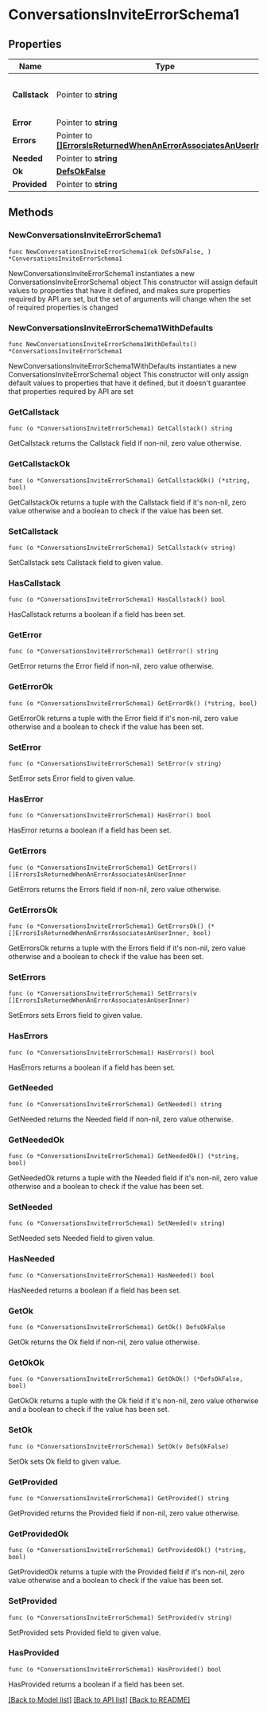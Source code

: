 # ConversationsInviteErrorSchema1

## Properties

Name | Type | Description | Notes
------------ | ------------- | ------------- | -------------
**Callstack** | Pointer to **string** | Note: PHP callstack is only visible in dev/qa | [optional] 
**Error** | Pointer to **string** |  | [optional] 
**Errors** | Pointer to [**[]ErrorsIsReturnedWhenAnErrorAssociatesAnUserInner**](ErrorsIsReturnedWhenAnErrorAssociatesAnUserInner.md) |  | [optional] 
**Needed** | Pointer to **string** |  | [optional] 
**Ok** | [**DefsOkFalse**](DefsOkFalse.md) |  | 
**Provided** | Pointer to **string** |  | [optional] 

## Methods

### NewConversationsInviteErrorSchema1

`func NewConversationsInviteErrorSchema1(ok DefsOkFalse, ) *ConversationsInviteErrorSchema1`

NewConversationsInviteErrorSchema1 instantiates a new ConversationsInviteErrorSchema1 object
This constructor will assign default values to properties that have it defined,
and makes sure properties required by API are set, but the set of arguments
will change when the set of required properties is changed

### NewConversationsInviteErrorSchema1WithDefaults

`func NewConversationsInviteErrorSchema1WithDefaults() *ConversationsInviteErrorSchema1`

NewConversationsInviteErrorSchema1WithDefaults instantiates a new ConversationsInviteErrorSchema1 object
This constructor will only assign default values to properties that have it defined,
but it doesn't guarantee that properties required by API are set

### GetCallstack

`func (o *ConversationsInviteErrorSchema1) GetCallstack() string`

GetCallstack returns the Callstack field if non-nil, zero value otherwise.

### GetCallstackOk

`func (o *ConversationsInviteErrorSchema1) GetCallstackOk() (*string, bool)`

GetCallstackOk returns a tuple with the Callstack field if it's non-nil, zero value otherwise
and a boolean to check if the value has been set.

### SetCallstack

`func (o *ConversationsInviteErrorSchema1) SetCallstack(v string)`

SetCallstack sets Callstack field to given value.

### HasCallstack

`func (o *ConversationsInviteErrorSchema1) HasCallstack() bool`

HasCallstack returns a boolean if a field has been set.

### GetError

`func (o *ConversationsInviteErrorSchema1) GetError() string`

GetError returns the Error field if non-nil, zero value otherwise.

### GetErrorOk

`func (o *ConversationsInviteErrorSchema1) GetErrorOk() (*string, bool)`

GetErrorOk returns a tuple with the Error field if it's non-nil, zero value otherwise
and a boolean to check if the value has been set.

### SetError

`func (o *ConversationsInviteErrorSchema1) SetError(v string)`

SetError sets Error field to given value.

### HasError

`func (o *ConversationsInviteErrorSchema1) HasError() bool`

HasError returns a boolean if a field has been set.

### GetErrors

`func (o *ConversationsInviteErrorSchema1) GetErrors() []ErrorsIsReturnedWhenAnErrorAssociatesAnUserInner`

GetErrors returns the Errors field if non-nil, zero value otherwise.

### GetErrorsOk

`func (o *ConversationsInviteErrorSchema1) GetErrorsOk() (*[]ErrorsIsReturnedWhenAnErrorAssociatesAnUserInner, bool)`

GetErrorsOk returns a tuple with the Errors field if it's non-nil, zero value otherwise
and a boolean to check if the value has been set.

### SetErrors

`func (o *ConversationsInviteErrorSchema1) SetErrors(v []ErrorsIsReturnedWhenAnErrorAssociatesAnUserInner)`

SetErrors sets Errors field to given value.

### HasErrors

`func (o *ConversationsInviteErrorSchema1) HasErrors() bool`

HasErrors returns a boolean if a field has been set.

### GetNeeded

`func (o *ConversationsInviteErrorSchema1) GetNeeded() string`

GetNeeded returns the Needed field if non-nil, zero value otherwise.

### GetNeededOk

`func (o *ConversationsInviteErrorSchema1) GetNeededOk() (*string, bool)`

GetNeededOk returns a tuple with the Needed field if it's non-nil, zero value otherwise
and a boolean to check if the value has been set.

### SetNeeded

`func (o *ConversationsInviteErrorSchema1) SetNeeded(v string)`

SetNeeded sets Needed field to given value.

### HasNeeded

`func (o *ConversationsInviteErrorSchema1) HasNeeded() bool`

HasNeeded returns a boolean if a field has been set.

### GetOk

`func (o *ConversationsInviteErrorSchema1) GetOk() DefsOkFalse`

GetOk returns the Ok field if non-nil, zero value otherwise.

### GetOkOk

`func (o *ConversationsInviteErrorSchema1) GetOkOk() (*DefsOkFalse, bool)`

GetOkOk returns a tuple with the Ok field if it's non-nil, zero value otherwise
and a boolean to check if the value has been set.

### SetOk

`func (o *ConversationsInviteErrorSchema1) SetOk(v DefsOkFalse)`

SetOk sets Ok field to given value.


### GetProvided

`func (o *ConversationsInviteErrorSchema1) GetProvided() string`

GetProvided returns the Provided field if non-nil, zero value otherwise.

### GetProvidedOk

`func (o *ConversationsInviteErrorSchema1) GetProvidedOk() (*string, bool)`

GetProvidedOk returns a tuple with the Provided field if it's non-nil, zero value otherwise
and a boolean to check if the value has been set.

### SetProvided

`func (o *ConversationsInviteErrorSchema1) SetProvided(v string)`

SetProvided sets Provided field to given value.

### HasProvided

`func (o *ConversationsInviteErrorSchema1) HasProvided() bool`

HasProvided returns a boolean if a field has been set.


[[Back to Model list]](../README.md#documentation-for-models) [[Back to API list]](../README.md#documentation-for-api-endpoints) [[Back to README]](../README.md)


